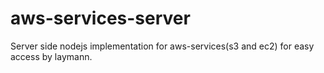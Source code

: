 # aws-services-server
Server side nodejs implementation for aws-services(s3 and ec2) for easy access by laymann.
